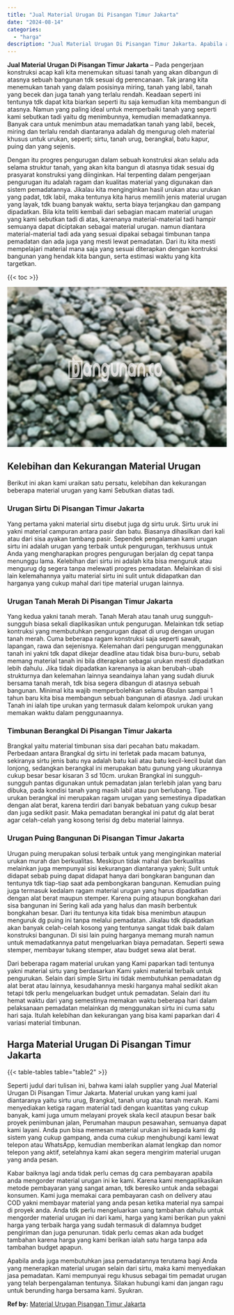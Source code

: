 ```yaml
---
title: "Jual Material Urugan Di Pisangan Timur Jakarta"
date: "2024-08-14"
categories: 
  - "harga"
description: "Jual Material Urugan Di Pisangan Timur Jakarta. Apabila anda juga membutuhkan jasa pemadatannya terutama bagi Anda yang menerapkan material urugan selain dar..."
---
```


**Jual Material Urugan Di Pisangan Timur Jakarta** – Pada pengerjaan konstruksi acap kali kita menemukan situasi tanah yang akan dibangun di atasnya sebuah bangunan tdk sesuai dg perencanaan. Tak jarang kita menemukan tanah yang dalam posisinya miring, tanah yang labil, tanah yang becek dan juga tanah yang terlalu rendah. Keadaan seperti ini tentunya tdk dapat kita biarkan seperti itu saja kemudian kita membangun di atasnya. Namun yang paling ideal untuk memperbaiki tanah yang seperti kami sebutkan tadi yaitu dg menimbunnya, kemudian memadatkannya. Banyak cara untuk menimbun atau memadatkan tanah yang labil, becek, miring dan terlalu rendah diantaranya adalah dg mengurug oleh material khusus untuk urukan, seperti; sirtu, tanah urug, berangkal, batu kapur, puing dan yang sejenis.

Dengan itu progres pengurugan dalam sebuah konstruksi akan selalu ada selama struktur tanah, yang akan kita bangun di atasnya tidak sesuai dg prasyarat konstruksi yang diinginkan. Hal terpenting dalam pengerjaan pengurugan itu adalah ragam dan kualitas material yang digunakan dan sistem pemadatannya. Jikalau kita menginginkan hasil urukan atau urukan yang padat, tdk labil, maka tentunya kita harus memilih jenis material urugan yang layak, tdk buang banyak waktu, serta biaya terjangkau dan gampang dipadatkan. Bila kita teliti kembali dari sebagian macam material urugan yang kami sebutkan tadi di atas, karenanya material-material tadi hampir semuanya dapat diciptakan sebagai material urugan. namun diantara material-material tadi ada yang sesuai dipakai sebagai timbunan tanpa pemadatan dan ada juga yang mesti lewat pemadatan. Dari itu kita mesti mempelajari material mana saja yang sesuai diterapkan dengan kontruksi bangunan yang hendak kita bangun, serta estimasi waktu yang kita targetkan.

{{< toc >}}

![Jual Material Urugan Di Pisangan Timur Jakarta](/images/jual-urugan-43.png)

## Kelebihan dan Kekurangan Material Urugan

Berikut ini akan kami uraikan satu persatu, kelebihan dan kekurangan beberapa material urugan yang kami Sebutkan diatas tadi.

### Urugan Sirtu Di Pisangan Timur Jakarta

Yang pertama yakni material sirtu disebut juga dg sirtu uruk. Sirtu uruk ini yakni material campuran antara pasir dan batu. Biasanya dihasilkan dari kali atau dari sisa ayakan tambang pasir. Sependek pengalaman kami urugan sirtu ini adalah urugan yang terbaik untuk pengurugan, terkhusus untuk Anda yang mengharapkan progres pengurugan berjalan dg cepat tanpa menunggu lama. Kelebihan dari sirtu ini adalah kita bisa menguruk atau mengurug dg segera tanpa melewati progres pemadatan. Melainkan di sisi lain kelemahannya yaitu material sirtu ini sulit untuk didapatkan dan harganya yang cukup mahal dari tipe material urugan lainnya.

### Urugan Tanah Merah Di Pisangan Timur Jakarta

Yang kedua yakni tanah merah. Tanah Merah atau tanah urug sungguh-sungguh biasa sekali diaplikasikan untuk pengurugan. Melainkan tdk setiap kontruksi yang membutuhkan pengurugan dapat di urug dengan urugan tanah merah. Cuma beberapa ragam konstruksi saja seperti sawah, lapangan, rawa dan sejenisnya. Kelemahan dari pengurugan menggunakan tanah ini yakni tdk dapat dikejar deadline atau tidak bisa buru-buru, sebab memang material tanah ini bila diterapkan sebagai urukan mesti dipadatkan lebih dahulu. Jika tidak dipadatkan karenanya ia akan berubah-ubah strukturnya dan kelemahan lainnya seandainya lahan yang sudah diuruk bersama tanah merah, tdk bisa segera dibangun di atasnya sebuah bangunan. Minimal kita wajib memperbolehkan selama 6bulan sampai 1 tahun baru kita bisa membangun sebuah bangunan di atasnya. Jadi urukan Tanah ini ialah tipe urukan yang termasuk dalam kelompok urukan yang memakan waktu dalam penggunaannya.

### Timbunan Berangkal Di Pisangan Timur Jakarta

Brangkal yaitu material timbunan sisa dari pecahan batu makadam. Perbedaan antara Brangkal dg sirtu ini terletak pada macam batunya, sekiranya sirtu jenis batu nya adalah batu kali atau batu kecil-kecil bulat dan lonjong, sedangkan berangkal ini merupakan batu gunung yang ukurannya cukup besar besar kisaran 3 sd 10cm. urukan Brangkal ini sungguh-sungguh pantas digunakan untuk pemadatan jalan terlebih jalan yang baru dibuka, pada kondisi tanah yang masih labil atau pun berlubang. Tipe urukan berangkal ini merupakan ragam urugan yang semestinya dipadatkan dengan alat berat, karena terdiri dari banyak bebatuan yang cukup besar dan juga sedikit pasir. Maka pemadatan berangkal ini patut dg alat berat agar celah-celah yang kosong terisi dg debu material lainnya.

### Urugan Puing Bangunan Di Pisangan Timur Jakarta

Urugan puing merupakan solusi terbaik untuk yang menginginkan material urukan murah dan berkualitas. Meskipun tidak mahal dan berkualitas melainkan juga mempunyai sisi kekurangan diantaranya yakni; Sulit untuk didapat sebab puing dapat didapat hanya dari bongkaran bangunan dan tentunya tdk tiap-tiap saat ada pembongkaran bangunan. Kemudian puing juga termasuk kedalam ragam material urugan yang harus dipadatkan dengan alat berat maupun stemper. Karena puing ataupun bongkahan dari sisa bangunan ini Sering kali ada yang halus dan masih berbentuk bongkahan besar. Dari itu tentunya kita tidak bisa menimbun ataupun menguruk dg puing ini tanpa melalui pemadatan. Jikalau tdk dipadatkan akan banyak celah-celah kosong yang tentunya sangat tidak baik dalam konstruksi bangunan. Di sisi lain puing harganya memang murah namun untuk memadatkannya patut mengeluarkan biaya pemadatan. Seperti sewa stemper, membayar tukang stemper, atau budget sewa alat berat.

Dari beberapa ragam material urukan yang Kami paparkan tadi tentunya yakni material sirtu yang berdasarkan Kami yakni material terbaik untuk pengurukan. Selain dari simple Sirtu ini tidak membutuhkan pemadatan dg alat berat atau lainnya, kesudahannya meski harganya mahal sedikit akan tetapi tdk perlu mengeluarkan budget untuk pemadatan. Selain dari itu hemat waktu dari yang semestinya memakan waktu beberapa hari dalam pelaksanaan pemadatan melainkan dg menggunakan sirtu ini cuma satu hari saja. Itulah kelebihan dan kekurangan yang bisa kami paparkan dari 4 variasi material timbunan.

## Harga Material Urugan Di Pisangan Timur Jakarta

{{< table-tables table="table2" >}}

Seperti judul dari tulisan ini, bahwa kami ialah supplier yang Jual Material Urugan Di Pisangan Timur Jakarta. Material urukan yang kami jual diantaranya yaitu sirtu urug, Brangkal, tanah urug atau tanah merah. Kami menyediakan ketiga ragam material tadi dengan kuantitas yang cukup banyak, kami juga umum melayani proyek skala kecil ataupun besar baik proyek penimbunan jalan, Perumahan maupun pesawahan, semuanya dapat kami layani. Anda pun bisa memesan material urukan ini kepada kami dg sistem yang cukup gampang, anda cuma cukup menghubungi kami lewat telepon atau WhatsApp, kemudian memberikan alamat lengkap dan nomor telepon yang aktif, setelahnya kami akan segera mengirim material urugan yang anda pesan.

Kabar baiknya lagi anda tidak perlu cemas dg cara pembayaran apabila anda mengorder material urugan ini ke kami. Karena kami mengaplikasikan metode pembayaran yang sangat aman, tdk beresiko untuk anda sebagai konsumen. Kami juga memakai cara pembayaran cash on delivery atau COD yakni membayar material yang anda pesan ketika material nya sampai di proyek anda. Anda tdk perlu mengeluarkan uang tambahan dahulu untuk mengorder material urugan ini dari kami, harga yang kami berikan pun yakni harga yang terbaik harga yang sudah termasuk di dalamnya budget pengiriman dan juga penurunan. tidak perlu cemas akan ada budget tambahan karena harga yang kami berikan ialah satu harga tanpa ada tambahan budget apapun.

Apabila anda juga membutuhkan jasa pemadatannya terutama bagi Anda yang menerapkan material urugan selain dari sirtu, maka kami menyediakan jasa pemadatan. Kami mempunyai regu khusus sebagai tim pemadat urugan yang telah berpengalaman tentunya. Silakan hubungi kami dan jangan ragu untuk berunding harga bersama kami. Syukran.

**Ref by:** [Material Urugan Pisangan Timur Jakarta](https://id.wikipedia.org/wiki/Material)
